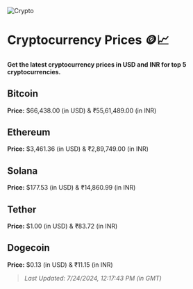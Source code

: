 
![Crypto](https://www.techguide.com.au/wp-content/uploads/2020/11/crypto3.jpeg)

# Cryptocurrency Prices 🪙📈

#### Get the latest cryptocurrency prices in USD and INR for top 5 cryptocurrencies.

## Bitcoin

**Price:** $66,438.00 (in USD) & ₹55,61,489.00 (in INR)

## Ethereum

**Price:** $3,461.36 (in USD) & ₹2,89,749.00 (in INR)

## Solana

**Price:** $177.53 (in USD) & ₹14,860.99 (in INR)

## Tether

**Price:** $1.00 (in USD) & ₹83.72 (in INR)

## Dogecoin

**Price:** $0.13 (in USD) & ₹11.15 (in INR)

> _Last Updated: 7/24/2024, 12:17:43 PM (in GMT)_
